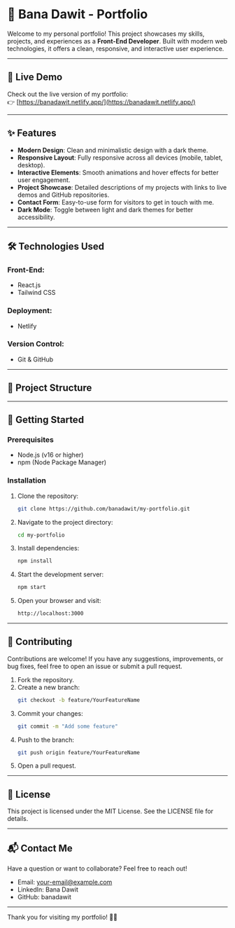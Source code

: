 # 🌟 Bana Dawit - Portfolio

Welcome to my personal portfolio! This project showcases my skills, projects, and experiences as a **Front-End Developer**. Built with modern web technologies, it offers a clean, responsive, and interactive user experience.

---

## 🚀 Live Demo

Check out the live version of my portfolio:  
👉 [https://banadawit.netlify.app/](https://banadawit.netlify.app/)

---

## ✨ Features

- **Modern Design**: Clean and minimalistic design with a dark theme.
- **Responsive Layout**: Fully responsive across all devices (mobile, tablet, desktop).
- **Interactive Elements**: Smooth animations and hover effects for better user engagement.
- **Project Showcase**: Detailed descriptions of my projects with links to live demos and GitHub repositories.
- **Contact Form**: Easy-to-use form for visitors to get in touch with me.
- **Dark Mode**: Toggle between light and dark themes for better accessibility.

---

## 🛠️ Technologies Used

### Front-End:
- React.js
- Tailwind CSS

### Deployment:
- Netlify

### Version Control:
- Git & GitHub

---

## 📂 Project Structure


---

## 🚀 Getting Started

### Prerequisites
- Node.js (v16 or higher)
- npm (Node Package Manager)

### Installation
1. Clone the repository:
    ```bash
    git clone https://github.com/banadawit/my-portfolio.git
    ```
2. Navigate to the project directory:
    ```bash
    cd my-portfolio
    ```
3. Install dependencies:
    ```bash
    npm install
    ```
4. Start the development server:
    ```bash
    npm start
    ```
5. Open your browser and visit:
    ```bash
    http://localhost:3000
    ```

---

## 🌈 Contributing

Contributions are welcome! If you have any suggestions, improvements, or bug fixes, feel free to open an issue or submit a pull request.

1. Fork the repository.
2. Create a new branch:
    ```bash
    git checkout -b feature/YourFeatureName
    ```
3. Commit your changes:
    ```bash
    git commit -m "Add some feature"
    ```
4. Push to the branch:
    ```bash
    git push origin feature/YourFeatureName
    ```
5. Open a pull request.

---

## 📄 License

This project is licensed under the MIT License. See the LICENSE file for details.

---

## 📬 Contact Me

Have a question or want to collaborate? Feel free to reach out!

- Email: your-email@example.com
- LinkedIn: Bana Dawit
- GitHub: banadawit

---

Thank you for visiting my portfolio! 🎨✨
